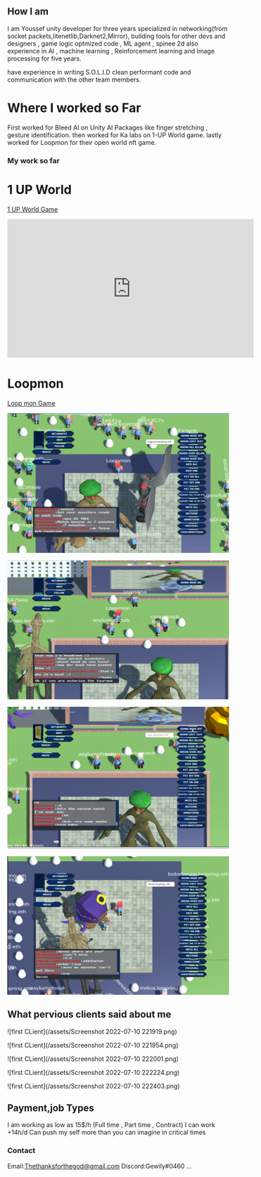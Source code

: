 ## How I am 

 I am Youssef unity developer for three years specialized in networking(from socket packets,litenetlib,Darknet2,Mirror), building tools for other devs and designers , game logic optmized code , ML agent , spinee 2d also experience in AI , machine learning , Reinforcement learning and Image processing for five years.
 
have experience in writing S.O.L.I.D clean performant code and communication with the other team members.

# Where I worked so Far
First worked for Bleed AI on Unity AI Packages like finger stretching , gesture identification.
then worked for Ka labs on 1-UP World game.
lastly worked for Loopmon for their open world nft game.

### My work so far

# 1 UP World

[1 UP World Game](https://www.youtube.com/watch?v=sNX5vlselc4)

<iframe width="560" height="315" src="https://www.youtube.com/embed/sNX5vlselc4" title="YouTube video player" frameborder="0" allow="accelerometer; autoplay; clipboard-write; encrypted-media; gyroscope; picture-in-picture" allowfullscreen></iframe>

# Loopmon
[Loop mon Game](https://play.loopmon.com)

![first](/assets/1unknown.png)

![first](/assets/2unknown.png)

![first](/assets/3unknown.png)

![first](/assets/4unknown.png)


## What pervious clients said about me

![first CLient](/assets/Screenshot 2022-07-10 221919.png)

![first CLient](/assets/Screenshot 2022-07-10 221954.png)

![first CLient](/assets/Screenshot 2022-07-10 222001.png)

![first CLient](/assets/Screenshot 2022-07-10 222224.png)

![first CLient](/assets/Screenshot 2022-07-10 222403.png)

## Payment,job Types

I am working as low as 15$/h (Full time , Part time , Contract) 
I can work +14h/d Can push my self more than you can imagine in critical times


### Contact

Email:Thethanksforthegod@gmail.com
Discord:Gewily#0460
...
